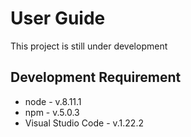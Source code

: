 # User Guide

This project is still under development

## Development Requirement

* node - v.8.11.1
* npm - v.5.0.3
* Visual Studio Code - v.1.22.2